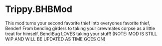 # Trippy.BHBMod

This mod turns your second favorite thief into everyones favorite thief, Bender! From bending girders to taking your crewmates corpse as a little treat for himself, BendiBug LOVES taking your stuff! (NOTE: MOD IS STILL WiP AND WILL BE UPDATED AS TIME GOES ON)